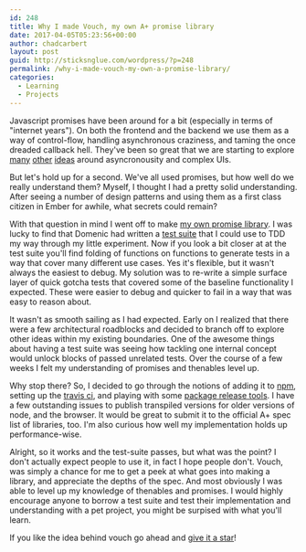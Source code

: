 ```yaml
---
id: 248
title: Why I made Vouch, my own A+ promise library
date: 2017-04-05T05:23:56+00:00
author: chadcarbert
layout: post
guid: http://sticksnglue.com/wordpress/?p=248
permalink: /why-i-made-vouch-my-own-a-promise-library/
categories:
  - Learning
  - Projects
---
```

Javascript promises have been around for a bit (especially in terms of "internet years"). On both the frontend and the backend we use them as a way of control-flow, handling asynchronous craziness, and taming the once dreaded callback hell. They've been so great that we are starting to explore [many](http://ember-concurrency.com/) [other](https://github.com/ReactiveX/rxjs) [ideas](https://github.com/mobxjs/mobx) around asyncronousity and complex UIs.

But let's hold up for a second. We've all used promises, but how well do we really understand them? Myself, I thought I had a pretty solid understanding. After seeing a number of design patterns and using them as a first class citizen in Ember for awhile, what secrets could remain?

With that question in mind I went off to make [my own promise library](http://github.com/chadian/vouch). I was lucky to find that Domenic had written a [test suite](https://github.com/promises-aplus/promises-tests) that I could use to TDD my way through my little experiment. Now if you look a bit closer at at the test suite you'll find folding of functions on functions to generate tests in a way that cover many different use cases. Yes it's flexible, but it wasn't always the easiest to debug. My solution was to re-write a simple surface layer of quick gotcha tests that covered some of the baseline functionality I expected. These were easier to debug and quicker to fail in a way that was easy to reason about.

It wasn't as smooth sailing as I had expected. Early on I realized that there were a few architectural roadblocks and decided to branch off to explore other ideas within my existing boundaries. One of the awesome things about having a test suite was seeing how tackling one internal concept would unlock blocks of passed unrelated tests. Over the course of a few weeks I felt my understanding of promises and thenables level up.

Why stop there? So, I decided to go through the notions of adding it to [npm](https://www.npmjs.com/package/vouch-promise), setting up the [travis ci](https://travis-ci.org/chadian/vouch), and playing with some [package release tools](https://github.com/webpro/release-it). I have a few outstanding issues to publish transpiled versions for older versions of node, and the browser. It would be great to submit it to the official A+ spec list of libraries, too. I'm also curious how well my implementation holds up performance-wise.

Alright, so it works and the test-suite passes, but what was the point? I don't actually expect people to use it, in fact I hope people don't. Vouch, was simply a chance for me to get a peek at what goes into making a library, and appreciate the depths of the spec. And most obviously I was able to level up my knowledge of thenables and promises. I would highly encourage anyone to borrow a test suite and test their implementation and understanding with a pet project, you might be surpised with what you'll learn.

If you like the idea behind vouch go ahead and [give it a star](http://github.com/chadian/vouch)!